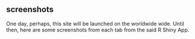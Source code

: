 ## screenshots
One day, perhaps, this site will be launched on the worldwide wide. Until then, here are some screenshots from each tab from the said R Shiny App.
